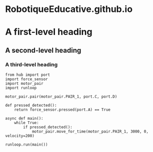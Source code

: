 # RobotiqueEducative.github.io

# A first-level heading
## A second-level heading
### A third-level heading

```pyt
from hub import port
import force_sensor
import motor_pair
import runloop

motor_pair.pair(motor_pair.PAIR_1, port.C, port.D)

def pressed_detected():
    return force_sensor.pressed(port.A) == True

async def main():
    while True:
        if pressed_detected():
            motor_pair.move_for_time(motor_pair.PAIR_1, 3000, 0, velocity=200)

runloop.run(main())
```
